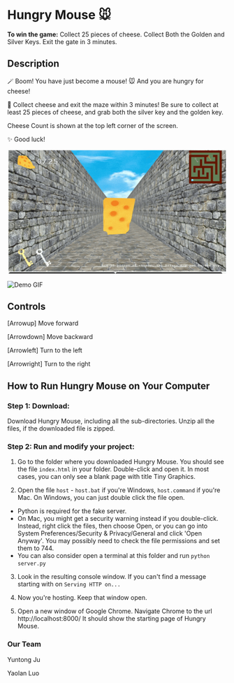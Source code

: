 # Hungry Mouse 🐭
**To win the game:**
Collect 25 pieces of cheese.
Collect Both the Golden and Silver Keys.
Exit the gate in 3 minutes.

## Description
🪄 Boom! You have just become a mouse! 🐭 And you are hungry for cheese! 

🧀 Collect cheese and exit the maze within 3 minutes! Be sure to collect at least 25 pieces of cheese, and grab both the silver key and the golden key. 

Cheese Count is shown at the top left corner of the screen. 

✨ Good luck!

![Demo GIF](demo/opening.gif)

![Demo GIF](demo/key.gif)


## Controls
[Arrowup] Move forward

[Arrowdown] Move backward

[Arrowleft] Turn to the left

[Arrowright] Turn to the right

## How to Run Hungry Mouse on Your Computer
### Step 1: Download:
Download Hungry Mouse, including all the sub-directories. Unzip all the files, if the downloaded file is zipped.

### Step 2: Run and modify your project:
1. Go to the folder where you downloaded Hungry Mouse. You should see the file `index.html` in your folder. Double-click and open it. In most cases, you can only see a blank page with title Tiny Graphics. 

2. Open the file `host` - `host.bat` if you're Windows, `host.command` if you're Mac. On Windows, you can just double click the file open.
- Python is required for the fake server.
- On Mac, you might get a security warning instead if you double-click. Instead, right click the files, then choose Open, or you can go into System Preferences/Security & Privacy/General and click 'Open Anyway'. You may possibly need to check the file permissions and set them to 744.
- You can also consider open a terminal at this folder and run `python server.py`

3. Look in the resulting console window. If you can't find a message starting with
on `Serving HTTP on...`

4. Now you're hosting. Keep that window open.

5. Open a new window of Google Chrome. Navigate Chrome to the url http://localhost:8000/ It should show the starting page of Hungry Mouse.


### Our Team
Yuntong Ju

Yaolan Luo



